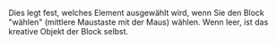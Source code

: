 Dies legt fest, welches Element ausgewählt wird, wenn Sie den Block "wählen" (mittlere Maustaste mit der Maus) wählen. Wenn leer, ist das kreative Objekt der Block selbst.